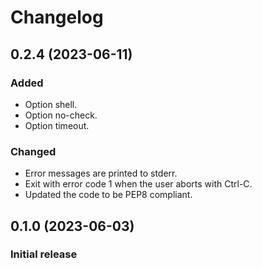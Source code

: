 # Changelog

## 0.2.4 (2023-06-11)

### Added
- Option shell.
- Option no-check.
- Option timeout.

### Changed
- Error messages are printed to stderr.
- Exit with error code 1 when the user aborts with Ctrl-C.
- Updated the code to be PEP8 compliant.

## 0.1.0 (2023-06-03)

### Initial release
